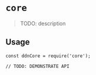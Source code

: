 # `core`

> TODO: description

## Usage

```
const ddnCore = require('core');

// TODO: DEMONSTRATE API
```
